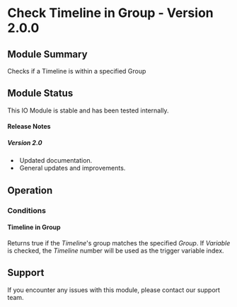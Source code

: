 # Check Timeline in Group - Version 2.0.0

[//]: # (THIS IS WHAT A COMMENT LOOKS LIKE)

## Module Summary

Checks if a Timeline is within a specified Group

## Module Status

[//]: # (If still desired provide a status of the module)

This IO Module is stable and has been tested internally.

[//]: # (#### Module Scope)
[//]: # (If important to mention explain the limitations and things this module cannot perform)

#### Release Notes
##### Version 2.0

* &nbsp;Updated documentation.
* &nbsp;General updates and improvements.

[//]: # (Provide a history of the release updates to the module for the end user)

[//]: # (### Requirements)
[//]: # (Mention any pre-requisites needed before setting up the module in terms of hardware, subscriptions, APIs)

[//]: # (### Configuration)
[//]: # (Mention any setup aspects the user should note that are generally done outside the Designer interface)

## Operation

[//]: # (### Instance Properties)

[//]: # (#### Triggers)
[//]: # (An event received by the controller that can be acted upon to create a reaction)

[//]: # (#### Conditions)
[//]: # (Conditions are other criteria that need to be met after a Trigger to activate an Action)

### Conditions

#### Timeline in Group

Returns true if the *Timeline*'s group matches the specified *Group*.
If *Variable* is checked, the *Timeline* number will be used as the trigger variable index.

[//]: # (#### Variables)
[//]: # (Variables are a way of collecting numbers from inputs and using them in actions)

## Support

If you encounter any issues with this module, please contact our support team.

[//]: # (#### Module Use Example)
[//]: # (If relevant to documentation give examples of module use)

[//]: # (#### Further Notes)
[//]: # (Possible location for further notes, may not be used)
